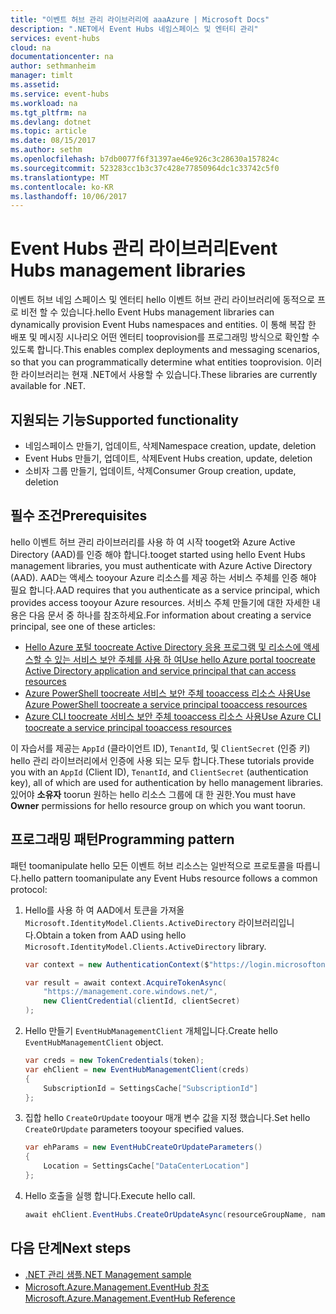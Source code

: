```yaml
---
title: "이벤트 허브 관리 라이브러리에 aaaAzure | Microsoft Docs"
description: ".NET에서 Event Hubs 네임스페이스 및 엔터티 관리"
services: event-hubs
cloud: na
documentationcenter: na
author: sethmanheim
manager: timlt
ms.assetid: 
ms.service: event-hubs
ms.workload: na
ms.tgt_pltfrm: na
ms.devlang: dotnet
ms.topic: article
ms.date: 08/15/2017
ms.author: sethm
ms.openlocfilehash: b7db0077f6f31397ae46e926c3c28630a157824c
ms.sourcegitcommit: 523283cc1b3c37c428e77850964dc1c33742c5f0
ms.translationtype: MT
ms.contentlocale: ko-KR
ms.lasthandoff: 10/06/2017
---
```

# <a name="event-hubs-management-libraries"></a><span data-ttu-id="c5146-103">Event Hubs 관리 라이브러리</span><span class="sxs-lookup"><span data-stu-id="c5146-103">Event Hubs management libraries</span></span>

<span data-ttu-id="c5146-104">이벤트 허브 네임 스페이스 및 엔터티 hello 이벤트 허브 관리 라이브러리에 동적으로 프로 비전 할 수 있습니다.</span><span class="sxs-lookup"><span data-stu-id="c5146-104">hello Event Hubs management libraries can dynamically provision Event Hubs namespaces and entities.</span></span> <span data-ttu-id="c5146-105">이 통해 복잡 한 배포 및 메시징 시나리오 어떤 엔터티 tooprovision를 프로그래밍 방식으로 확인할 수 있도록 합니다.</span><span class="sxs-lookup"><span data-stu-id="c5146-105">This enables complex deployments and messaging scenarios, so that you can programmatically determine what entities tooprovision.</span></span> <span data-ttu-id="c5146-106">이러한 라이브러리는 현재 .NET에서 사용할 수 있습니다.</span><span class="sxs-lookup"><span data-stu-id="c5146-106">These libraries are currently available for .NET.</span></span>

## <a name="supported-functionality"></a><span data-ttu-id="c5146-107">지원되는 기능</span><span class="sxs-lookup"><span data-stu-id="c5146-107">Supported functionality</span></span>

* <span data-ttu-id="c5146-108">네임스페이스 만들기, 업데이트, 삭제</span><span class="sxs-lookup"><span data-stu-id="c5146-108">Namespace creation, update, deletion</span></span>
* <span data-ttu-id="c5146-109">Event Hubs 만들기, 업데이트, 삭제</span><span class="sxs-lookup"><span data-stu-id="c5146-109">Event Hubs creation, update, deletion</span></span>
* <span data-ttu-id="c5146-110">소비자 그룹 만들기, 업데이트, 삭제</span><span class="sxs-lookup"><span data-stu-id="c5146-110">Consumer Group creation, update, deletion</span></span>

## <a name="prerequisites"></a><span data-ttu-id="c5146-111">필수 조건</span><span class="sxs-lookup"><span data-stu-id="c5146-111">Prerequisites</span></span>

<span data-ttu-id="c5146-112">hello 이벤트 허브 관리 라이브러리를 사용 하 여 시작 tooget와 Azure Active Directory (AAD)를 인증 해야 합니다.</span><span class="sxs-lookup"><span data-stu-id="c5146-112">tooget started using hello Event Hubs management libraries, you must authenticate with Azure Active Directory (AAD).</span></span> <span data-ttu-id="c5146-113">AAD는 액세스 tooyour Azure 리소스를 제공 하는 서비스 주체를 인증 해야 필요 합니다.</span><span class="sxs-lookup"><span data-stu-id="c5146-113">AAD requires that you authenticate as a service principal, which provides access tooyour Azure resources.</span></span> <span data-ttu-id="c5146-114">서비스 주체 만들기에 대한 자세한 내용은 다음 문서 중 하나를 참조하세요.</span><span class="sxs-lookup"><span data-stu-id="c5146-114">For information about creating a service principal, see one of these articles:</span></span>  

* [<span data-ttu-id="c5146-115">Hello Azure 포털 toocreate Active Directory 응용 프로그램 및 리소스에 액세스할 수 있는 서비스 보안 주체를 사용 하 여</span><span class="sxs-lookup"><span data-stu-id="c5146-115">Use hello Azure portal toocreate Active Directory application and service principal that can access resources</span></span>](../azure-resource-manager/resource-group-create-service-principal-portal.md)
* [<span data-ttu-id="c5146-116">Azure PowerShell toocreate 서비스 보안 주체 tooaccess 리소스 사용</span><span class="sxs-lookup"><span data-stu-id="c5146-116">Use Azure PowerShell toocreate a service principal tooaccess resources</span></span>](../azure-resource-manager/resource-group-authenticate-service-principal.md)
* [<span data-ttu-id="c5146-117">Azure CLI toocreate 서비스 보안 주체 tooaccess 리소스 사용</span><span class="sxs-lookup"><span data-stu-id="c5146-117">Use Azure CLI toocreate a service principal tooaccess resources</span></span>](../azure-resource-manager/resource-group-authenticate-service-principal-cli.md)

<span data-ttu-id="c5146-118">이 자습서를 제공는 `AppId` (클라이언트 ID), `TenantId`, 및 `ClientSecret` (인증 키) hello 관리 라이브러리에서 인증에 사용 되는 모두 합니다.</span><span class="sxs-lookup"><span data-stu-id="c5146-118">These tutorials provide you with an `AppId` (Client ID), `TenantId`, and `ClientSecret` (authentication key), all of which are used for authentication by hello management libraries.</span></span> <span data-ttu-id="c5146-119">있어야 **소유자** toorun 원하는 hello 리소스 그룹에 대 한 권한.</span><span class="sxs-lookup"><span data-stu-id="c5146-119">You must have **Owner** permissions for hello resource group on which you want toorun.</span></span>

## <a name="programming-pattern"></a><span data-ttu-id="c5146-120">프로그래밍 패턴</span><span class="sxs-lookup"><span data-stu-id="c5146-120">Programming pattern</span></span>

<span data-ttu-id="c5146-121">패턴 toomanipulate hello 모든 이벤트 허브 리소스는 일반적으로 프로토콜을 따릅니다.</span><span class="sxs-lookup"><span data-stu-id="c5146-121">hello pattern toomanipulate any Event Hubs resource follows a common protocol:</span></span>

1. <span data-ttu-id="c5146-122">Hello를 사용 하 여 AAD에서 토큰을 가져올 `Microsoft.IdentityModel.Clients.ActiveDirectory` 라이브러리입니다.</span><span class="sxs-lookup"><span data-stu-id="c5146-122">Obtain a token from AAD using hello `Microsoft.IdentityModel.Clients.ActiveDirectory` library.</span></span>
    ```csharp
    var context = new AuthenticationContext($"https://login.microsoftonline.com/{tenantId}");

    var result = await context.AcquireTokenAsync(
        "https://management.core.windows.net/",
        new ClientCredential(clientId, clientSecret)
    );
    ```

1. <span data-ttu-id="c5146-123">Hello 만들기 `EventHubManagementClient` 개체입니다.</span><span class="sxs-lookup"><span data-stu-id="c5146-123">Create hello `EventHubManagementClient` object.</span></span>
    ```csharp
    var creds = new TokenCredentials(token);
    var ehClient = new EventHubManagementClient(creds)
    {
        SubscriptionId = SettingsCache["SubscriptionId"]
    };
    ```

1. <span data-ttu-id="c5146-124">집합 hello `CreateOrUpdate` tooyour 매개 변수 값을 지정 했습니다.</span><span class="sxs-lookup"><span data-stu-id="c5146-124">Set hello `CreateOrUpdate` parameters tooyour specified values.</span></span>
    ```csharp
    var ehParams = new EventHubCreateOrUpdateParameters()
    {
        Location = SettingsCache["DataCenterLocation"]
    };
    ```

1. <span data-ttu-id="c5146-125">Hello 호출을 실행 합니다.</span><span class="sxs-lookup"><span data-stu-id="c5146-125">Execute hello call.</span></span>
    ```csharp
    await ehClient.EventHubs.CreateOrUpdateAsync(resourceGroupName, namespaceName, EventHubName, ehParams);
    ```

## <a name="next-steps"></a><span data-ttu-id="c5146-126">다음 단계</span><span class="sxs-lookup"><span data-stu-id="c5146-126">Next steps</span></span>
* [<span data-ttu-id="c5146-127">.NET 관리 샘플</span><span class="sxs-lookup"><span data-stu-id="c5146-127">.NET Management sample</span></span>](https://github.com/Azure-Samples/event-hubs-dotnet-management/)
* [<span data-ttu-id="c5146-128">Microsoft.Azure.Management.EventHub 참조</span><span class="sxs-lookup"><span data-stu-id="c5146-128">Microsoft.Azure.Management.EventHub Reference</span></span>](/dotnet/api/Microsoft.Azure.Management.EventHub) 
